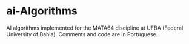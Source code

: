 # ai-Algorithms
AI algorithms implemented for the MATA64 discipline at UFBA (Federal University of Bahia). Comments and code are in Portuguese.
